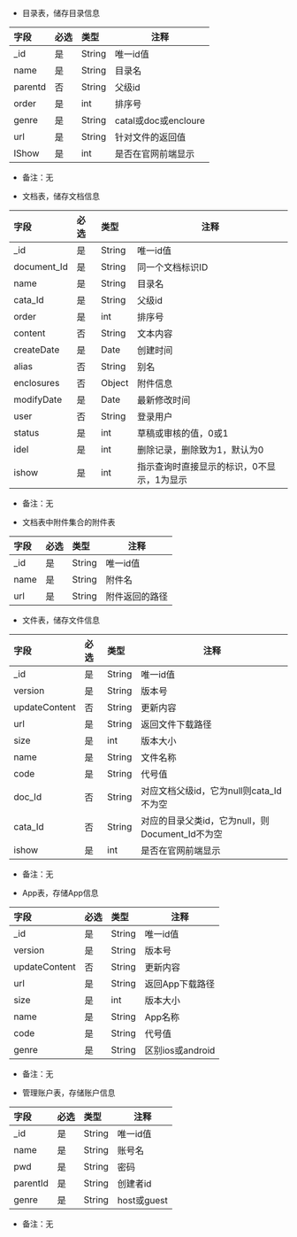     
-  目录表，储存目录信息

|字段|必选|类型|注释|
|:----    |:-------    |:---|------      |
|_id    |是     |String |唯一id值             |
|name |是 |String |   目录名 |
|parentd |否 |String   |父级id    |
|order    | 是|int   |排序号     |
|genre |是     |String   |catal或doc或encloure  |
|url|是|String|针对文件的返回值|
|IShow|是|int|是否在官网前端显示|

- 备注：无

-  文档表，储存文档信息

|字段|必选|类型|注释|
|:----    |:-------    |:---|------      |
|_id    |是     |String |唯一id值             |
|document_Id|是|String|同一个文档标识ID|
|name |是 |String |   目录名 |
|cata_Id |是 |String   |父级id    |
|order    | 是|int   |排序号     |
|content |否     |String   |文本内容  |
|createDate|是|Date|创建时间 |
|alias|否|String| 别名 |
|enclosures|否|Object|附件信息|
|modifyDate|是|Date|最新修改时间|
|user|否|String|登录用户|
|status|是|int|草稿或审核的值，0或1|
|idel|是|int|删除记录，删除致为1，默认为0|
|ishow|是|int|指示查询时直接显示的标识，0不显示，1为显示|

- 备注：无

- 文档表中附件集合的附件表

|字段|必选|类型|注释|
|:---|:----|:---|-----|
|_id|是|String|唯一id值|
|name|是|String|附件名|
|url|是|String|附件返回的路径|

-  文件表，储存文件信息

|字段|必选|类型|注释|
|:----    |:-------    |:---|------      |
|_id    |是     |String |唯一id值             |
|version |是 |String |   版本号 |
|updateContent |否 |String   |更新内容    |
|url    | 是|String   |返回文件下载路径     |
|size|是|int|版本大小|
|name |是     |String   |文件名称  |
|code|是|String|代号值|
|doc_Id|否|String|对应文档父级id，它为null则cata_Id不为空|
|cata_Id|否|String|对应的目录父类id，它为null，则Document_Id不为空|
|ishow|是|int|是否在官网前端显示|

- 备注：无

-  App表，存储App信息

|字段|必选|类型|注释|
|:----    |:-------    |:---|------      |
|_id    |是     |String |唯一id值             |
|version |是 |String |   版本号 |
|updateContent |否 |String   |更新内容    |
|url    | 是|String   |返回App下载路径     |
|size|是|int|版本大小|
|name |是     |String   |App名称  |
|code|是|String|代号值|
|genre|是|String|区别ios或android|

- 备注：无

-  管理账户表，存储账户信息

|字段|必选|类型|注释|
|:----    |:-------    |:---|------      |
|_id    |是     |String |唯一id值             |
|name |是 |String |   账号名 |
|pwd |是 |String   |密码    |
|parentId|是|String|创建者id|
|genre    | 是|String   | host或guest    |

- 备注：无